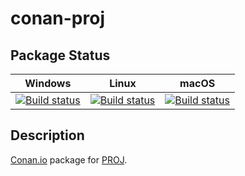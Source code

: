 # conan-proj

## Package Status

| Windows | Linux | macOS |
|:-------:|:-----:|:-----:|
|[![Build status](https://ci.appveyor.com/api/projects/status/oktmpj60rblhh121/branch/testing%2F7.1.0?svg=true)](https://ci.appveyor.com/project/SpaceIm/conan-proj)|[![Build status](https://github.com/SpaceIm/conan-proj/workflows/.github/workflows/linux.yml/badge.svg?branch=testing%2F7.1.0)](https://github.com/SpaceIm/conan-proj/actions/workflows/linux.yml?query=branch%3Atesting%2F7.1.0)|[![Build status](https://github.com/SpaceIm/conan-proj/workflows/.github/workflows/macos.yml/badge.svg?branch=testing%2F7.1.0)](https://github.com/SpaceIm/conan-proj/actions/workflows/macos.yml?query=branch%3Atesting%2F7.1.0)|

## Description

[Conan.io](https://conan.io) package for [PROJ](https://proj.org).
